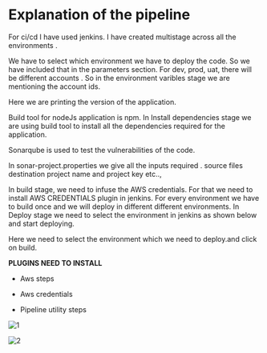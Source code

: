 # Explanation of the pipeline

For ci/cd I have used jenkins. I have created multistage across all the environments .

We have to select which environment we have to deploy the code. So we have included that in the parameters section.
For dev, prod, uat, there will be different accounts . So in the environment varibles stage we are mentioning the account ids.

Here we are printing the version of the application.

Build tool for nodeJs application is npm. In Install dependencies stage we are using build tool to install all the dependencies required for the application.

Sonarqube is used to test the vulnerabilities of the code.

In sonar-project.properties we give all the inputs required . source files destination project name and project key etc..,

In build stage, we need to infuse the AWS credentials. For that we need to install AWS CREDENTIALS plugin in jenkins.
For every environment we have to build once and we will deploy in different different environments.
In Deploy stage we need to select the environment in jenkins as shown below and start deploying.

Here we need to select the environment which we need to deploy.and click on build. 

__PLUGINS NEED TO INSTALL__

* Aws steps

* Aws credentials

* Pipeline utility steps

![1](https://github.com/user-attachments/assets/6a113afe-324e-4cba-b5dd-84e238005169)

![2](https://github.com/user-attachments/assets/e1ef346f-5549-4708-8855-32c6a243e19c)
